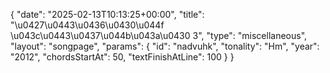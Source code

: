 {
    "date": "2025-02-13T10:13:25+00:00",
    "title": "\u0427\u0443\u0436\u0430\u044f \u043c\u0443\u0437\u044b\u043a\u0430 3",
    "type": "miscellaneous",
    "layout": "songpage",
    "params": {
        "id": "nadvuhk",
        "tonality": "Hm",
        "year": "2012",
        "chordsStartAt": 50,
        "textFinishAtLine": 100
    }
}